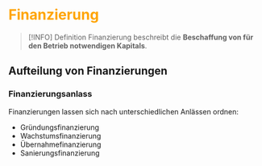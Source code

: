 # <font color = "orange">Finanzierung</font>
>[!INFO] Definition
>Finanzierung beschreibt die **Beschaffung von für den Betrieb notwendigen Kapitals**.

## Aufteilung von Finanzierungen
### Finanzierungsanlass
Finanzierungen lassen sich nach unterschiedlichen Anlässen ordnen:
- Gründungsfinanzierung
- Wachstumsfinanzierung
- Übernahmefinanzierung
- Sanierungsfinanzierung

### 